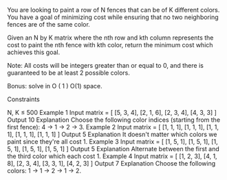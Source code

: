 You are looking to paint a row of N fences that can be of K different colors. You have a goal of minimizing cost while ensuring that no two neighboring fences are of the same color.

Given an N by K matrix where the nth row and kth column represents the cost to paint the nth fence with kth color, return the minimum cost which achieves this goal.

Note: All costs will be integers greater than or equal to 0, and there is guaranteed to be at least 2 possible colors.

Bonus: solve in 
O
(
1
)
O(1) space.

Constraints

N, K ≤ 500
Example 1
Input
matrix = [
    [5, 3, 4],
    [2, 1, 6],
    [2, 3, 4],
    [4, 3, 3]
]
Output
10
Explanation
Choose the following color indices (starting from the first fence): 4 -> 1 -> 2 -> 3.
Example 2
Input
matrix = [
    [1, 1, 1],
    [1, 1, 1],
    [1, 1, 1],
    [1, 1, 1],
    [1, 1, 1]
]
Output
5
Explanation
It doesn't matter which colors we paint since they're all cost 1.
Example 3
Input
matrix = [
    [1, 5, 1],
    [1, 5, 1],
    [1, 5, 1],
    [1, 5, 1],
    [1, 5, 1]
]
Output
5
Explanation
Alternate between the first and the third color which each cost 1.
Example 4
Input
matrix = [
    [1, 2, 3],
    [4, 1, 8],
    [2, 3, 4],
    [3, 3, 1],
    [4, 2, 3]
]
Output
7
Explanation
Choose the following colors: 1 -> 1 -> 2 -> 1 -> 2.
